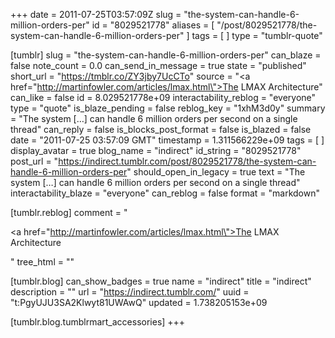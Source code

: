 +++
date = 2011-07-25T03:57:09Z
slug = "the-system-can-handle-6-million-orders-per"
id = "8029521778"
aliases = [ "/post/8029521778/the-system-can-handle-6-million-orders-per" ]
tags = [ ]
type = "tumblr-quote"

[tumblr]
slug = "the-system-can-handle-6-million-orders-per"
can_blaze = false
note_count = 0.0
can_send_in_message = true
state = "published"
short_url = "https://tmblr.co/ZY3jby7UcCTo"
source = "<a href=\"http://martinfowler.com/articles/lmax.html\">The LMAX Architecture</a>"
can_like = false
id = 8.029521778e+09
interactability_reblog = "everyone"
type = "quote"
is_blaze_pending = false
reblog_key = "1xhM3d0y"
summary = "The system […] can handle 6 million orders per second on a single thread"
can_reply = false
is_blocks_post_format = false
is_blazed = false
date = "2011-07-25 03:57:09 GMT"
timestamp = 1.311566229e+09
tags = [ ]
display_avatar = true
blog_name = "indirect"
id_string = "8029521778"
post_url = "https://indirect.tumblr.com/post/8029521778/the-system-can-handle-6-million-orders-per"
should_open_in_legacy = true
text = "The system [&hellip;] can handle 6 million orders per second on a single thread"
interactability_blaze = "everyone"
can_reblog = false
format = "markdown"

[tumblr.reblog]
comment = "<p><a href=\"http://martinfowler.com/articles/lmax.html\">The LMAX Architecture</a></p>"
tree_html = ""

[tumblr.blog]
can_show_badges = true
name = "indirect"
title = "indirect"
description = ""
url = "https://indirect.tumblr.com/"
uuid = "t:PgyUJU3SA2Klwyt81UWAwQ"
updated = 1.738205153e+09

[tumblr.blog.tumblrmart_accessories]
+++
